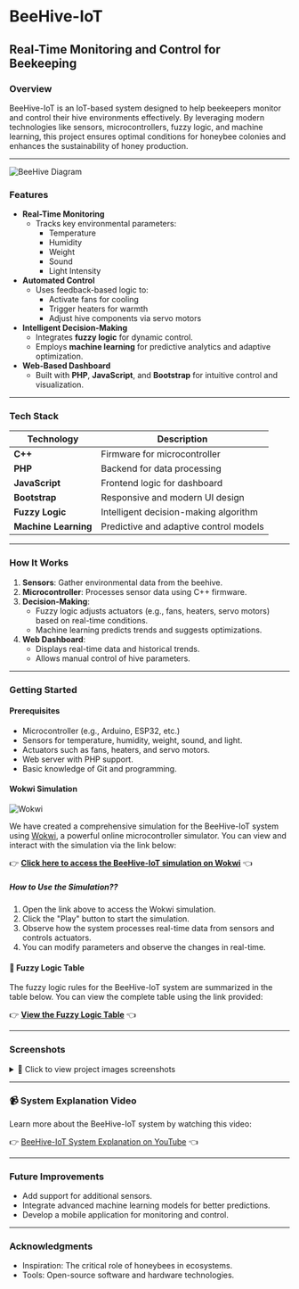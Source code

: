 # BeeHive-IoT

## Real-Time Monitoring and Control for Beekeeping

### Overview
BeeHive-IoT is an IoT-based system designed to help beekeepers monitor and control their hive environments effectively. By leveraging modern technologies like sensors, microcontrollers, fuzzy logic, and machine learning, this project ensures optimal conditions for honeybee colonies and enhances the sustainability of honey production.

---

![BeeHive Diagram](https://drive.google.com/uc?export=view&id=1e6zoVwYWVzxOJoda8LYEGewofkt2IMMV "BeeHive System Diagram") 



### Features
- **Real-Time Monitoring**  
  - Tracks key environmental parameters:
    - Temperature
    - Humidity
    - Weight
    - Sound
    - Light Intensity
- **Automated Control**  
  - Uses feedback-based logic to:
    - Activate fans for cooling
    - Trigger heaters for warmth
    - Adjust hive components via servo motors
- **Intelligent Decision-Making**  
  - Integrates **fuzzy logic** for dynamic control.
  - Employs **machine learning** for predictive analytics and adaptive optimization.
- **Web-Based Dashboard**  
  - Built with **PHP**, **JavaScript**, and **Bootstrap** for intuitive control and visualization.

---

### Tech Stack
| Technology       | Description                              |
|------------------|------------------------------------------|
| **C++**          | Firmware for microcontroller            |
| **PHP**          | Backend for data processing             |
| **JavaScript**   | Frontend logic for dashboard            |
| **Bootstrap**    | Responsive and modern UI design         |
| **Fuzzy Logic**  | Intelligent decision-making algorithm   |
| **Machine Learning** | Predictive and adaptive control models |

---

### How It Works
1. **Sensors**: Gather environmental data from the beehive.
2. **Microcontroller**: Processes sensor data using C++ firmware.
3. **Decision-Making**:  
   - Fuzzy logic adjusts actuators (e.g., fans, heaters, servo motors) based on real-time conditions.
   - Machine learning predicts trends and suggests optimizations.
4. **Web Dashboard**:  
   - Displays real-time data and historical trends.
   - Allows manual control of hive parameters.

---

### Getting Started
#### Prerequisites
- Microcontroller (e.g., Arduino, ESP32, etc.)
- Sensors for temperature, humidity, weight, sound, and light.
- Actuators such as fans, heaters, and servo motors.
- Web server with PHP support.
- Basic knowledge of Git and programming.

#### Wokwi Simulation
![Wokwi](https://drive.google.com/uc?export=view&id=1o5pxViUe0Xiy6vMVhP4PblMPO7kAhSTA "Wokwi Simulation")

We have created a comprehensive simulation for the BeeHive-IoT system using [Wokwi](https://wokwi.com), a powerful online microcontroller simulator. You can view and interact with the simulation via the link below:

👉 **[Click here to access the BeeHive-IoT simulation on Wokwi](https://wokwi.com/projects/418281998770483201)** 👈

##### How to Use the Simulation??
1. Open the link above to access the Wokwi simulation.
2. Click the "Play" button to start the simulation.
3. Observe how the system processes real-time data from sensors and controls actuators.
4. You can modify parameters and observe the changes in real-time.

#### 🧮 Fuzzy Logic Table

The fuzzy logic rules for the BeeHive-IoT system are summarized in the table below. You can view the complete table using the link provided:

👉 **[View the Fuzzy Logic Table](https://docs.google.com/spreadsheets/d/1tThHtKpzb3YT8QnAvS7F9jbR-GHrLb2lmgF3lHkSlvA/edit?usp=sharing)** 👈

---

### Screenshots
<details>
<summary>📸 Click to view project images screenshots</summary>

### Gambar 1: Diagram Sistem
#### 1.1 Time Series
![Time Series](https://drive.google.com/uc?export=view&id=1JXIzI2ncv2yC1AUmxR7-DbqWJHvqFe6_ "Time Series Visualization")

#### 1.2 Predictive Analysis
![Predictive Analysis](https://drive.google.com/uc?export=view&id=1bAuw-t5H1YrMzvOfSu6XFKCArTNaLw0S "Predictive Analysis Dashboard")

#### 1.3 Pattern and Trends
![Pattern and Trends](https://drive.google.com/uc?export=view&id=1FdlHtIFiMSR0ETZyj6YKDrkbsUfDasFg "Pattern and Trends Visualization")

#### 1.4 Data Processing
![Data Processing](https://drive.google.com/uc?export=view&id=1bo020iDyc72Kt7DQ7adGODgIa5-idpDy "Data Processing Flow")

#### 1.5 Database
![Database](https://drive.google.com/uc?export=view&id=1rA9w03WqP7MsPtx0izTKoFlAp1VMUNHw "Database Structure")

</details>

---

### 📹 System Explanation Video

Learn more about the BeeHive-IoT system by watching this video:

👉 [BeeHive-IoT System Explanation on YouTube](https://youtu.be/9F7kwdK-8Hs) 👈

---

### Future Improvements
- Add support for additional sensors.
- Integrate advanced machine learning models for better predictions.
- Develop a mobile application for monitoring and control.

---

### Acknowledgments
- Inspiration: The critical role of honeybees in ecosystems.
- Tools: Open-source software and hardware technologies.
